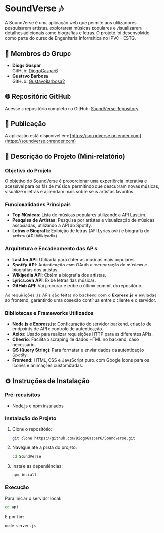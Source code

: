 # SoundVerse 🎶 

A SoundVerse é uma aplicação web que permite aos utilizadores pesquisarem artistas, explorarem músicas populares e visualizarem detalhes adicionais como biografias e letras. O projeto foi desenvolvido como parte do curso de Engenharia Informática no IPVC - ESTG.

## 👥 Membros do Grupo
- **Diogo Gaspar**  
  GitHub: [DiogoGaspar6](https://github.com/DiogoGaspar6)
- **Gustavo Barbosa**  
  GitHub: [GustavoBarbosa2](https://github.com/GustavoBarbosa2)

## 🌐 Repositório GitHub
Acesse o repositório completo no GitHub: [SoundVerse Repository](https://github.com/DiogoGaspar6/SoundVerse)

## 📢 Publicação
A aplicação está disponível em: [https://soundverse.onrender.com](https://soundverse.onrender.com)

## 📄 Descrição do Projeto (Mini-relatório)

### Objetivo do Projeto
O objetivo do SoundVerse é proporcionar uma experiência interativa e acessível para os fãs de música, permitindo que descubram novas músicas, visualizem letras e aprendam mais sobre seus artistas favoritos. 

### Funcionalidades Principais
- **Top Músicas**: Lista de músicas populares utilizando a API Last.fm.
- **Pesquisa de Artistas**: Pesquisa por artistas e visualização de músicas associadas, utilizando a API do Spotify.
- **Letras e Biografia**: Exibição de letras (API Lyrics.ovh) e biografia do artista (API Wikipedia).

### Arquitetura e Encadeamento das APIs
- **Last.fm API**: Utilizada para obter as músicas mais populares.
- **Spotify API**: Autenticação com OAuth e recuperação de músicas e biografias dos artistas. 
- **Wikipedia API**: Obtém a biografia dos artistas.
- **Lyrics.ovh API**: Exibe letras das músicas.
- **GitHub API**: Vai procurar e exibe o último commit do repositório.

As requisições às APIs são feitas no backend com o **Express.js** e enviadas ao frontend, garantindo uma conexão contínua entre o cliente e o servidor.

### Bibliotecas e Frameworks Utilizados
- **Node.js e Express.js**: Configuração do servidor backend, criação de endpoints de API e controlo de autenticação.
- **Axios**: Usado para realizar requisições HTTP para as diferentes APIs.
- **Cheerio**: Facilita o scraping de dados HTML no backend, caso necessário.
- **QS (Query String)**: Para formatar e enviar dados da autenticação Spotify.
- **Frontend**: HTML, CSS e JavaScript puro, com Google Icons para os ícones e animações customizadas.

## ⚙️ Instruções de Instalação

### Pré-requisitos
- Node.js e npm instalados

### Instalação do Projeto
1. Clone o repositório:
    ```bash
    git clone https://github.com/DiogoGaspar6/SoundVerse.git
    ```
2. Navegue até a pasta do projeto:
    ```bash
    cd SoundVerse
    ```
3. Instale as dependências:
    ```bash
    npm install
    ```

### Execução
Para iniciar o servidor local:
```bash
cd api
```
E por fim:
```bash
node server.js
```